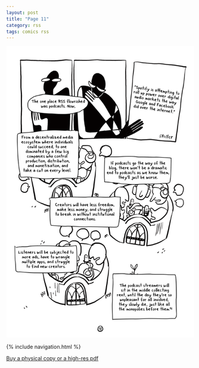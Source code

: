```yaml
---
layout: post
title: "Page 11"
category: rss
tags: comics rss
---
```


![Cover](/assets/riprss/12.png)

{% include navigation.html %}

[Buy a physical copy ](https://audmcname.bigcartel.com)[or a high-res pdf](https://audmcname.itch.io)
